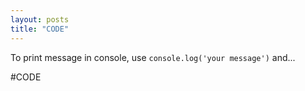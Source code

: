 ```yaml
---
layout: posts
title: "CODE"
---
```


To print message in console, use
`console.log('your message')` and...


#CODE
```

```
